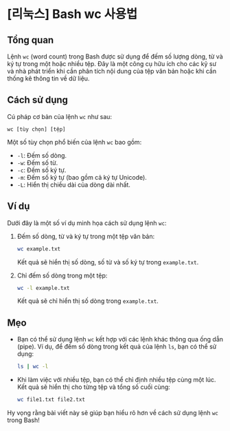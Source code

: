 # [리눅스] Bash wc 사용법

## Tổng quan
Lệnh `wc` (word count) trong Bash được sử dụng để đếm số lượng dòng, từ và ký tự trong một hoặc nhiều tệp. Đây là một công cụ hữu ích cho các kỹ sư và nhà phát triển khi cần phân tích nội dung của tệp văn bản hoặc khi cần thống kê thông tin về dữ liệu.

## Cách sử dụng
Cú pháp cơ bản của lệnh `wc` như sau:
```
wc [tùy chọn] [tệp]
```
Một số tùy chọn phổ biến của lệnh `wc` bao gồm:
- `-l`: Đếm số dòng.
- `-w`: Đếm số từ.
- `-c`: Đếm số ký tự.
- `-m`: Đếm số ký tự (bao gồm cả ký tự Unicode).
- `-L`: Hiển thị chiều dài của dòng dài nhất.

## Ví dụ
Dưới đây là một số ví dụ minh họa cách sử dụng lệnh `wc`:

1. Đếm số dòng, từ và ký tự trong một tệp văn bản:
   ```bash
   wc example.txt
   ```
   Kết quả sẽ hiển thị số dòng, số từ và số ký tự trong `example.txt`.

2. Chỉ đếm số dòng trong một tệp:
   ```bash
   wc -l example.txt
   ```
   Kết quả sẽ chỉ hiển thị số dòng trong `example.txt`.

## Mẹo
- Bạn có thể sử dụng lệnh `wc` kết hợp với các lệnh khác thông qua ống dẫn (pipe). Ví dụ, để đếm số dòng trong kết quả của lệnh `ls`, bạn có thể sử dụng:
  ```bash
  ls | wc -l
  ```
- Khi làm việc với nhiều tệp, bạn có thể chỉ định nhiều tệp cùng một lúc. Kết quả sẽ hiển thị cho từng tệp và tổng số cuối cùng:
  ```bash
  wc file1.txt file2.txt
  ```

Hy vọng rằng bài viết này sẽ giúp bạn hiểu rõ hơn về cách sử dụng lệnh `wc` trong Bash!
